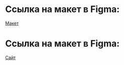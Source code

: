 
# Ссылка на макет в Figma:
<a href="https://www.figma.com/file/y8ESfSUVNOoiKkSytTtlHy/Untitled?type=design&node-id=0%3A1&mode=design&t=NGDyjTC4ffeoW78y-1" target="_blank"> Макет </a>
# Ссылка на макет в Figma:
<a href="file:///Users/renn/Desktop/%D0%90%D1%80%D1%82%20%D0%BF%D1%80%D0%B0%D0%BA%D1%82%D0%B8%D0%BA%D0%B0%20/index.html?#bron" target="_blank"> Сайт </a>
